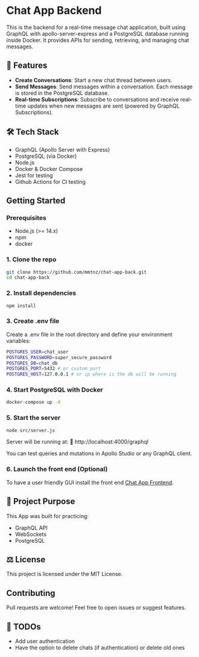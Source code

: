 # Chat App Backend

This is the backend for a real-time message chat application, built using GraphQL with apollo-server-express and a PostgreSQL database running inside Docker. It provides APIs for sending, retrieving, and managing chat messages.

## 🚀 Features
- **Create Conversations**:
Start a new chat thread between users. 
- **Send Messages**:
Send messages within a conversation. Each message is stored in the PostgreSQL database.
- **Real-time Subscriptions**:
Subscribe to conversations and receive real-time updates when new messages are sent (powered by GraphQL Subscriptions).

## 🛠️ Tech Stack

- GraphQL (Apollo Server with Express)
- PostgreSQL (via Docker)
- Node.js
- Docker & Docker Compose
- Jest for testing
- Github Actions for CI testing

## Getting Started

### Prerequisites

- Node.js (>= 14.x)
- npm
- docker

### 1. Clone the repo
```bash
git clone https://github.com/mmtnz/chat-app-back.git
cd chat-app-back
```

### 2. Install dependencies
```bash
npm install
```

### 3. Create .env file
Create a .env file in the root directory and define your environment variables:
```bash
POSTGRES_USER=chat_user
POSTGRES_PASSWORD=super_secure_password
POSTGRES_DB=chat_db
POSTGRES_PORT=5432 # or custom port
POSTGRES_HOST=127.0.0.1 # or ip where is the db will be running
```

### 4. Start PostgreSQL with Docker
```bash
docker-compose up -d
```

### 5. Start the server
```bash
node src/server.js
```

Server will be running at:
🔗 http://localhost:4000/graphql

You can test queries and mutations in Apollo Studio or any GraphQL client.

### 6. Launch the front end (Optional)
To have a user friendly GUI install the front end [Chat App Frontend](https://github.com/mmtnz/chat-app-front).

## 🎯 Project Purpose
This App was built for practicing:

- GraphQL API
- WebSockets
- PostgreSQL

## ⚖️ License
This project is licensed under the MIT License.

## Contributing
Pull requests are welcome! Feel free to open issues or suggest features.


## 📌 TODOs
- Add user authentication
- Have the option to delete chats (if authentication) or delete old ones